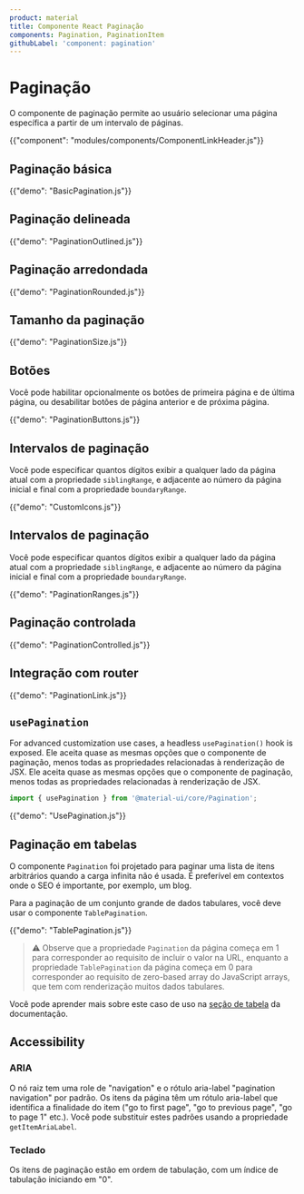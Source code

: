 ```yaml
---
product: material
title: Componente React Paginação
components: Pagination, PaginationItem
githubLabel: 'component: pagination'
---
```


# Paginação

<p class="description">O componente de paginação permite ao usuário selecionar uma página específica a partir de um intervalo de páginas.</p>

{{"component": "modules/components/ComponentLinkHeader.js"}}

## Paginação básica

{{"demo": "BasicPagination.js"}}

## Paginação delineada

{{"demo": "PaginationOutlined.js"}}

## Paginação arredondada

{{"demo": "PaginationRounded.js"}}

## Tamanho da paginação

{{"demo": "PaginationSize.js"}}

## Botões

Você pode habilitar opcionalmente os botões de primeira página e de última página, ou desabilitar botões de página anterior e de próxima página.

{{"demo": "PaginationButtons.js"}}

## Intervalos de paginação

Você pode especificar quantos dígitos exibir a qualquer lado da página atual com a propriedade `siblingRange`, e adjacente ao número da página inicial e final com a propriedade `boundaryRange`.

{{"demo": "CustomIcons.js"}}

## Intervalos de paginação

Você pode especificar quantos dígitos exibir a qualquer lado da página atual com a propriedade `siblingRange`, e adjacente ao número da página inicial e final com a propriedade `boundaryRange`.

{{"demo": "PaginationRanges.js"}}

## Paginação controlada

{{"demo": "PaginationControlled.js"}}

## Integração com router

{{"demo": "PaginationLink.js"}}

## `usePagination`

For advanced customization use cases, a headless `usePagination()` hook is exposed. Ele aceita quase as mesmas opções que o componente de paginação, menos todas as propriedades relacionadas à renderização de JSX. Ele aceita quase as mesmas opções que o componente de paginação, menos todas as propriedades relacionadas à renderização de JSX.

```jsx
import { usePagination } from '@material-ui/core/Pagination';
```

{{"demo": "UsePagination.js"}}

## Paginação em tabelas

O componente `Pagination` foi projetado para paginar uma lista de itens arbitrários quando a carga infinita não é usada. É preferível em contextos onde o SEO é importante, por exemplo, um blog.

Para a paginação de um conjunto grande de dados tabulares, você deve usar o componente `TablePagination`.

{{"demo": "TablePagination.js"}}

> ⚠️ Observe que a propriedade `Pagination` da página começa em 1 para corresponder ao requisito de incluir o valor na URL, enquanto a propriedade `TablePagination` da página começa em 0 para corresponder ao requisito de zero-based array do JavaScript arrays, que tem com renderização muitos dados tabulares.

Você pode aprender mais sobre este caso de uso na [seção de tabela](/material/react-table/#custom-pagination-options) da documentação.

## Accessibility

### ARIA

O nó raiz tem uma role de "navigation" e o rótulo aria-label "pagination navigation" por padrão. Os itens da página têm um rótulo aria-label que identifica a finalidade do item ("go to first page", "go to previous page", "go to page 1" etc.). Você pode substituir estes padrões usando a propriedade `getItemAriaLabel`.

### Teclado

Os itens de paginação estão em ordem de tabulação, com um índice de tabulação iniciando em "0".
